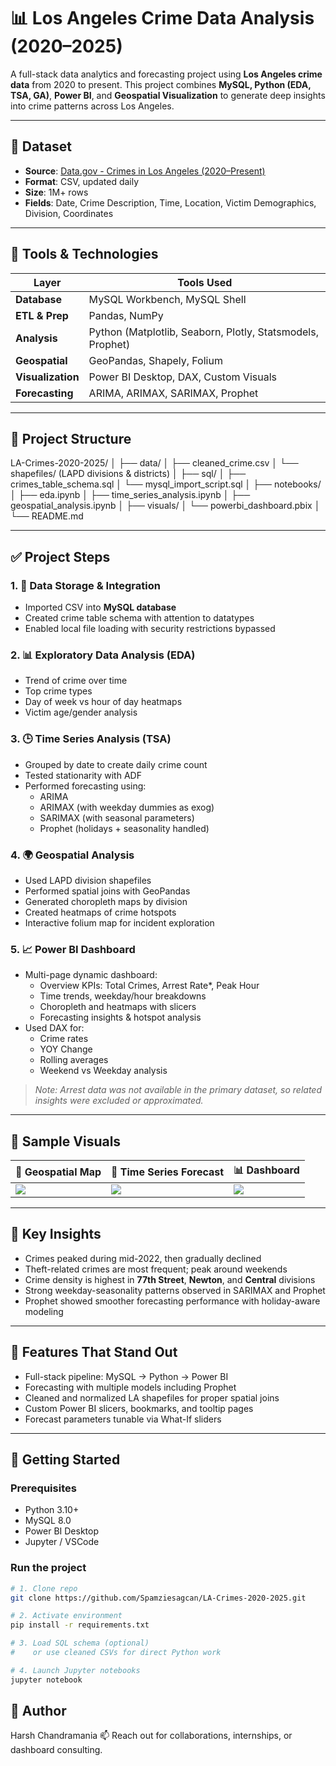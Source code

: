 # 📊 Los Angeles Crime Data Analysis (2020–2025)

A full-stack data analytics and forecasting project using **Los Angeles crime data** from 2020 to present. This project combines **MySQL, Python (EDA, TSA, GA)**, **Power BI**, and **Geospatial Visualization** to generate deep insights into crime patterns across Los Angeles.

---

## 📁 Dataset

- **Source**: [Data.gov - Crimes in Los Angeles (2020–Present)](https://catalog.data.gov/dataset/crime-data-from-2020-to-present)
- **Format**: CSV, updated daily  
- **Size**: 1M+ rows  
- **Fields**: Date, Crime Description, Time, Location, Victim Demographics, Division, Coordinates

---

## 🔧 Tools & Technologies

| Layer          | Tools Used                        |
|----------------|------------------------------------|
| **Database**   | MySQL Workbench, MySQL Shell       |
| **ETL & Prep** | Pandas, NumPy                      |
| **Analysis**   | Python (Matplotlib, Seaborn, Plotly, Statsmodels, Prophet) |
| **Geospatial** | GeoPandas, Shapely, Folium         |
| **Visualization** | Power BI Desktop, DAX, Custom Visuals |
| **Forecasting**| ARIMA, ARIMAX, SARIMAX, Prophet    |

---

## 🧱 Project Structure

LA-Crimes-2020-2025/
│
├── data/
│ ├── cleaned_crime.csv
│ └── shapefiles/ (LAPD divisions & districts)
│
├── sql/
│ ├── crimes_table_schema.sql
│ └── mysql_import_script.sql
│
├── notebooks/
│ ├── eda.ipynb
│ ├── time_series_analysis.ipynb
│ ├── geospatial_analysis.ipynb
│
├── visuals/
│ └── powerbi_dashboard.pbix
│
└── README.md


---

## ✅ Project Steps

### 1. 🔗 Data Storage & Integration
- Imported CSV into **MySQL database**
- Created crime table schema with attention to datatypes
- Enabled local file loading with security restrictions bypassed

### 2. 📊 Exploratory Data Analysis (EDA)
- Trend of crime over time
- Top crime types
- Day of week vs hour of day heatmaps
- Victim age/gender analysis

### 3. 🕒 Time Series Analysis (TSA)
- Grouped by date to create daily crime count
- Tested stationarity with ADF
- Performed forecasting using:
  - ARIMA
  - ARIMAX (with weekday dummies as exog)
  - SARIMAX (with seasonal parameters)
  - Prophet (holidays + seasonality handled)

### 4. 🌍 Geospatial Analysis
- Used LAPD division shapefiles
- Performed spatial joins with GeoPandas
- Generated choropleth maps by division
- Created heatmaps of crime hotspots
- Interactive folium map for incident exploration

### 5. 📈 Power BI Dashboard
- Multi-page dynamic dashboard:
  - Overview KPIs: Total Crimes, Arrest Rate*, Peak Hour
  - Time trends, weekday/hour breakdowns
  - Choropleth and heatmaps with slicers
  - Forecasting insights & hotspot analysis
- Used DAX for:
  - Crime rates
  - YOY Change
  - Rolling averages
  - Weekend vs Weekday analysis

> _Note: Arrest data was not available in the primary dataset, so related insights were excluded or approximated._

---

## 📸 Sample Visuals

| 📍 Geospatial Map | 📅 Time Series Forecast | 📊 Dashboard |
|------------------|--------------------------|--------------|
| ![](./visuals/map.png) | ![](./visuals/forecast.png) | ![](./visuals/dashboard.png) |

---

## 📌 Key Insights

- Crimes peaked during mid-2022, then gradually declined
- Theft-related crimes are most frequent; peak around weekends
- Crime density is highest in **77th Street**, **Newton**, and **Central** divisions
- Strong weekday-seasonality patterns observed in SARIMAX and Prophet
- Prophet showed smoother forecasting performance with holiday-aware modeling

---

## 🧠 Features That Stand Out

- Full-stack pipeline: MySQL → Python → Power BI
- Forecasting with multiple models including Prophet
- Cleaned and normalized LA shapefiles for proper spatial joins
- Custom Power BI slicers, bookmarks, and tooltip pages
- Forecast parameters tunable via What-If sliders

---

## 🚀 Getting Started

### Prerequisites
- Python 3.10+
- MySQL 8.0
- Power BI Desktop
- Jupyter / VSCode

### Run the project

```bash
# 1. Clone repo
git clone https://github.com/Spamziesagcan/LA-Crimes-2020-2025.git

# 2. Activate environment
pip install -r requirements.txt

# 3. Load SQL schema (optional)
#    or use cleaned CSVs for direct Python work

# 4. Launch Jupyter notebooks
jupyter notebook

```


## 👤 Author
Harsh Chandramania
📫 Reach out for collaborations, internships, or dashboard consulting.

